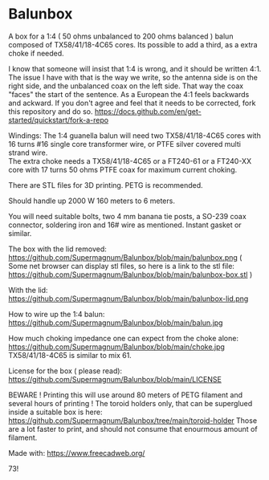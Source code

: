 # Balunbox
A box for a 1:4 ( 50 ohms unbalanced to 200 ohms balanced ) balun composed of  TX58/41/18-4C65 cores.
Its possible to add a third, as a extra choke if needed. 

I know that someone will insist that 1:4 is wrong,
and it should be written 4:1. The issue I have with that is the way we write, so the antenna side is on the right side, and the unbalanced coax on the left side.
That way the coax "faces" the start of the sentence.
As a European the 4:1 feels backwards and ackward.
If you don't agree and feel that it needs to be corrected,
fork this repository and do so.
https://docs.github.com/en/get-started/quickstart/fork-a-repo

Windings:
The 1:4 guanella balun will need two TX58/41/18-4C65 cores with 16 turns #16 single core transformer wire, or PTFE silver covered multi strand wire.  
The extra choke needs a TX58/41/18-4C65 or a FT240-61 or a FT240-XX core with 17 turns 50 ohms PTFE coax for maximum current choking.

There are STL files for 3D printing. PETG is recommended.

Should handle up 2000 W 160 meters to 6 meters.

You will need suitable bolts, two 4 mm banana tie posts, a SO-239 coax connector, soldering iron and 16# wire as mentioned.
Instant gasket or similar.


The box with the lid removed:
https://github.com/Supermagnum/Balunbox/blob/main/balunbox.png
( Some net browser can display stl files, so here is a link to the stl file:
https://github.com/Supermagnum/Balunbox/blob/main/balunbox-box.stl )

With the lid:
https://github.com/Supermagnum/Balunbox/blob/main/balunbox-lid.png

How to wire up the 1:4 balun:
https://github.com/Supermagnum/Balunbox/blob/main/balun.jpg

How much choking impedance one can expect from the choke alone:
https://github.com/Supermagnum/Balunbox/blob/main/choke.jpg
 TX58/41/18-4C65 is similar to mix 61.

License for the box ( please read):
https://github.com/Supermagnum/Balunbox/blob/main/LICENSE

BEWARE ! Printing this will use around 80 meters of PETG filament and several hours of printing !
The toroid holders only, that can be superglued inside a suitable box is here:
https://github.com/Supermagnum/Balunbox/tree/main/toroid-holder
Those are a lot faster to print, and should not consume that enourmous amount of filament.

 

Made with: 
https://www.freecadweb.org/


 73!
